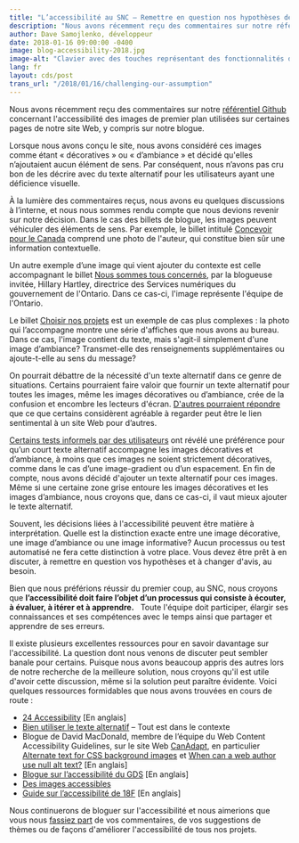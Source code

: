 ```yaml
---
title: "L’accessibilité au SNC – Remettre en question nos hypothèses de départ concernant les images d’ambiance "
description: "Nous avons récemment reçu des commentaires sur notre référentiel Github concernant l'accessibilité des images de premier plan utilisées sur certaines pages de notre site Web, y compris sur notre blogue."
author: Dave Samojlenko, développeur 
date: 2018-01-16 09:00:00 -0400
image: blog-accessibility-2018.jpg
image-alt: "Clavier avec des touches représentant des fonctionnalités d'accessibilité"
lang: fr
layout: cds/post
trans_url: "/2018/01/16/challenging-our-assumption"
---
```


Nous avons récemment reçu des commentaires sur notre [référentiel Github](https://github.com/cds-snc/digital-canada-ca) concernant l'accessibilité des images de premier plan utilisées sur certaines pages de notre site Web, y compris sur notre blogue.

Lorsque nous avons conçu le site, nous avons considéré ces images comme étant «&nbsp;décoratives&nbsp;» ou «&nbsp;d’ambiance&nbsp;» et décidé qu'elles n’ajoutaient aucun élément de sens. Par conséquent, nous n’avons pas cru bon de les décrire avec du texte alternatif pour les utilisateurs ayant une déficience visuelle.

À la lumière des commentaires reçus, nous avons eu quelques discussions à l’interne, et nous nous sommes rendu compte  que nous devions revenir sur notre décision. Dans le cas des billets de blogue, les images peuvent véhiculer des éléments de sens. Par exemple, le billet intitulé [Concevoir pour le Canada](/2017/09/21/concevoir-pour-le-canada/) comprend une photo de l'auteur, qui constitue bien sûr une information contextuelle.

Un autre exemple d’une image qui vient ajouter du contexte est celle accompagnant le billet [Nous sommes tous concernés](/2017/11/20/nous-sommes-tous-concernes/), par la blogueuse invitée, Hillary Hartley, directrice des Services numériques du gouvernement de l'Ontario. Dans ce cas-ci, l'image représente l'équipe de l'Ontario.

Le billet [Choisir nos projets](/2017/08/24/choisir-nos-projets/) est un exemple de cas plus complexes&nbsp;: la photo qui l’accompagne montre une série d'affiches que nous avons au bureau. Dans ce cas, l'image contient du texte, mais s'agit-il simplement d'une image d’ambiance? Transmet-elle des renseignements supplémentaires ou ajoute-t-elle au sens du message?

On pourrait débattre de la nécessité d'un texte alternatif dans ce genre de situations. Certains pourraient faire valoir que fournir un texte alternatif pour toutes les images, même les images décoratives ou d’ambiance, crée de la confusion et encombre les lecteurs d'écran. [D'autres pourraient répondre](https://tink.uk/text-descriptions-emotion-rich-images/) que ce que certains considèrent agréable à regarder peut être le lien sentimental à un site Web pour d’autres.

[Certains tests informels par des utilisateurs](http://www.davidmacd.com/blog/what-is-pure-decoration-alt-text-in-wcag.html) ont révélé une préférence pour qu’un court texte alternatif accompagne les images décoratives et d’ambiance, à moins que ces images ne soient strictement décoratives, comme dans le cas d’une image-gradient ou d’un espacement. En fin de compte, nous avons décidé d'ajouter un texte alternatif pour ces images. Même si une certaine zone grise entoure les images décoratives et les images d’ambiance, nous croyons que, dans ce cas-ci, il vaut mieux ajouter le texte alternatif.

Souvent, les décisions liées à l'accessibilité peuvent être matière à interprétation. Quelle est la distinction exacte entre une image décorative, une image d’ambiance ou une image informative? Aucun processus ou test automatisé ne fera cette distinction à votre place. Vous devez être prêt à en discuter, à remettre en question vos hypothèses et à changer d'avis, au besoin.

Bien que nous préférions réussir du premier coup, au SNC, nous croyons que **l’accessibilité doit faire l’objet d’un processus qui consiste à écouter, à évaluer, à itérer et à apprendre.**   Toute l'équipe doit participer, élargir ses connaissances et ses compétences avec le temps ainsi que partager et apprendre de ses erreurs.

Il existe plusieurs excellentes ressources pour en savoir davantage sur l'accessibilité. La question dont nous venons de discuter peut sembler banale pour certains. Puisque nous avons beaucoup appris des autres lors de notre recherche de la meilleure solution, nous croyons qu'il est utile d'avoir cette discussion, même si la solution peut paraître évidente. Voici quelques ressources formidables que nous avons trouvées en cours de route&nbsp;:


* [24 Accessibility](https://www.24a11y.com/) [En anglais]
* [Bien utiliser le texte alternatif](http://www.pompage.net/traduction/Bien-utiliser-le-texte-alternatif#contexte) – Tout est dans le contexte 
* Blogue de David MacDonald, membre de l’équipe du Web Content Accessibility Guidelines, sur le site Web [CanAdapt](http://www.davidmacd.com/index.html#blog), en particulier [Alternate text for CSS background images](http://www.davidmacd.com/blog/alternate-text-for-css-background-images.html) et [When can a web author use null alt text?](http://www.davidmacd.com/blog/what-is-pure-decoration-alt-text-in-wcag.html) [En anglais]
* [Blogue sur l’accessibilité du GDS](https://accessibility.blog.gov.uk/) [En anglais]
* [Des images accessibles](https://openweb.eu.org/articles/accessibilite_images) 
* [Guide sur l’accessibilité de 18F](https://accessibility.18f.gov/) [En anglais]


Nous continuerons de bloguer sur l'accessibilité et nous aimerions que vous nous [fassiez part](mailto:cds-snc@tbs-sct.gc.ca) de vos commentaires, de vos suggestions de thèmes ou de façons d'améliorer l'accessibilité de tous nos projets. 
